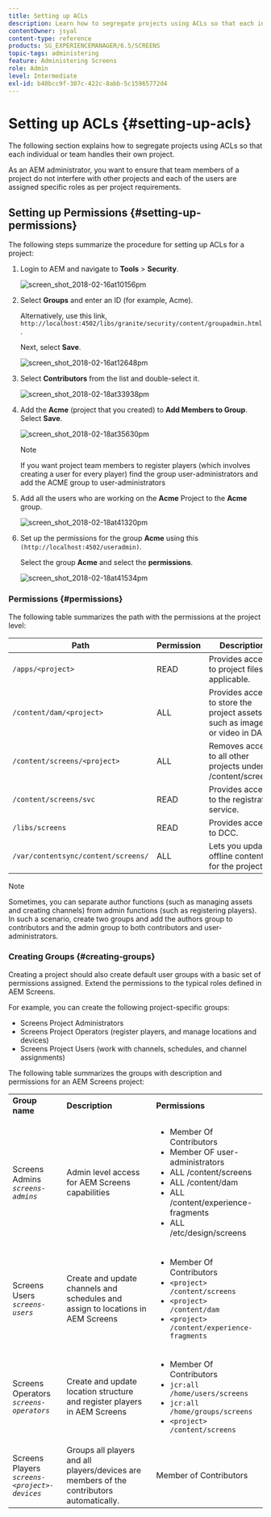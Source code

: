 ```yaml
---
title: Setting up ACLs
description: Learn how to segregate projects using ACLs so that each individual or team handles their own project.
contentOwner: jsyal
content-type: reference
products: SG_EXPERIENCEMANAGER/6.5/SCREENS
topic-tags: administering
feature: Administering Screens
role: Admin
level: Intermediate
exl-id: b40bcc9f-307c-422c-8abb-5c15965772d4
---
```

# Setting up ACLs {#setting-up-acls}

The following section explains how to segregate projects using ACLs so that each individual or team handles their own project.

As an AEM administrator, you want to ensure that team members of a project do not interfere with other projects and each of the users are assigned specific roles as per project requirements.

## Setting up Permissions {#setting-up-permissions}

The following steps summarize the procedure for setting up ACLs for a project:

1. Login to AEM and navigate to **Tools** > **Security**.

   ![screen_shot_2018-02-16at10156pm](assets/screen_shot_2018-02-16at10156pm.png)

1. Select **Groups** and enter an ID (for example, Acme).

   Alternatively, use this link, `http://localhost:4502/libs/granite/security/content/groupadmin.html`.

   Next, select **Save**.

   ![screen_shot_2018-02-16at12648pm](assets/screen_shot_2018-02-16at12648pm.png)

1. Select **Contributors** from the list and double-select it.

   ![screen_shot_2018-02-18at33938pm](assets/screen_shot_2018-02-18at33938pm.png)

1. Add the **Acme** (project that you created) to **Add Members to Group**. Select **Save**.

   ![screen_shot_2018-02-18at35630pm](assets/screen_shot_2018-02-18at35630pm.png)

   >[!NOTE]
   >
   >If you want project team members to register players (which involves creating a user for every player) find the group user-administrators and add the ACME group to user-administrators

1. Add all the users who are working on the **Acme** Project to the **Acme** group.

   ![screen_shot_2018-02-18at41320pm](assets/screen_shot_2018-02-18at41320pm.png)

1. Set up the permissions for the group **Acme** using this `(http://localhost:4502/useradmin)`.

   Select the group **Acme** and select the **permissions**.

   ![screen_shot_2018-02-18at41534pm](assets/screen_shot_2018-02-18at41534pm.png)

### Permissions {#permissions}

The following table summarizes the path with the permissions at the project level:

| **Path** |**Permission** |**Description** |
|---|---|---|
| `/apps/<project>` |READ |Provides access to project files, if applicable. |
| `/content/dam/<project>` |ALL |Provides access to store the project assets such as images or video in DAM. |
| `/content/screens/<project>` |ALL |Removes access to all other projects under /content/screens. |
| `/content/screens/svc` |READ |Provides access to the registration service. |
| `/libs/screens` |READ |Provides access to DCC. |
| `/var/contentsync/content/screens/` |ALL |Lets you update offline content for the project. |

>[!NOTE]
>
>Sometimes, you can separate author functions (such as managing assets and creating channels) from admin functions (such as registering players). In such a scenario, create two groups and add the authors group to contributors and the admin group to both contributors and user-administrators.

### Creating Groups {#creating-groups}

Creating a project should also create default user groups with a basic set of permissions assigned. Extend the permissions to the typical roles defined in AEM Screens.

For example, you can create the following project-specific groups:

* Screens Project Administrators
* Screens Project Operators (register players, and manage locations and devices)
* Screens Project Users (work with channels, schedules, and channel assignments)

The following table summarizes the groups with description and permissions for an AEM Screens project:

<table>
 <tbody>
  <tr>
   <td><strong>Group name</strong></td>
   <td><strong>Description</strong></td>
   <td><strong>Permissions</strong></td>
  </tr>
  <tr>
   <td>Screens Admins<br /> <em><code>screens-admins</code></em></td>
   <td>Admin level access for AEM Screens capabilities</td>
   <td>
    <ul>
     <li>Member Of Contributors</li>
     <li>Member OF user-administrators</li>
     <li>ALL /content/screens</li>
     <li>ALL /content/dam</li>
     <li>ALL /content/experience-fragments</li>
     <li>ALL /etc/design/screens</li>
    </ul> </td>
  </tr>
  <tr>
   <td>Screens Users<br /> <em><code>screens-users</code></em></td>
   <td>Create and update channels and schedules and assign to locations in AEM Screens</td>
   <td>
    <ul>
     <li>Member Of Contributors</li>
     <li><code>&lt;project&gt; /content/screens</code></li>
     <li><code>&lt;project&gt; /content/dam</code></li>
     <li><code>&lt;project&gt; /content/experience-fragments</code></li>
    </ul> </td>
  </tr>
  <tr>
   <td>Screens Operators<br /> <em><code>screens-operators</code></em></td>
   <td>Create and update location structure and register players in AEM Screens</td>
   <td>
    <ul>
     <li>Member Of Contributors</li>
     <li><code>jcr:all /home/users/screens</code></li>
     <li><code>jcr:all /home/groups/screens</code></li>
     <li><code>&lt;project&gt; /content/screens</code></li>
    </ul> </td>
  </tr>
  <tr>
   <td>Screens Players<br /> <em><code>screens-&lt;project&gt;-devices</code></em></td>
   <td>Groups all players and all players/devices are members of the contributors automatically.</td>
   <td><p> Member of Contributors</p> </td>
  </tr>
 </tbody>
</table>
